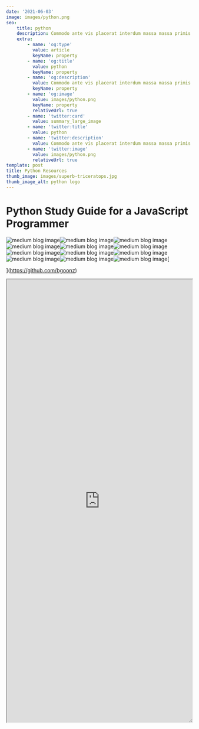 ```yaml
---
date: '2021-06-03'
image: images/python.png
seo:
    title: python
    description: Commodo ante vis placerat interdum massa massa primis
    extra:
        - name: 'og:type'
          value: article
          keyName: property
        - name: 'og:title'
          value: python
          keyName: property
        - name: 'og:description'
          value: Commodo ante vis placerat interdum massa massa primis
          keyName: property
        - name: 'og:image'
          value: images/python.png
          keyName: property
          relativeUrl: true
        - name: 'twitter:card'
          value: summary_large_image
        - name: 'twitter:title'
          value: python
        - name: 'twitter:description'
          value: Commodo ante vis placerat interdum massa massa primis
        - name: 'twitter:image'
          value: images/python.png
          relativeUrl: true
template: post
title: Python Resources
thumb_image: images/superb-triceratops.jpg
thumb_image_alt: python logo
---
```


# Python Study Guide for a JavaScript Programmer&#xA;

![medium blog image](https://miro.medium.com/max/1970/1*3V9VOfPk_hrFdbEAd3j-QQ.png)![medium blog image](https://miro.medium.com/max/52/0*eC4EvZcv6hhH88jX.png?q=20)![medium blog image](https://miro.medium.com/max/647/0*eC4EvZcv6hhH88jX.png)![medium blog image](https://miro.medium.com/max/60/0*Ez_1PZ93N4FfvkRr.png?q=20)![medium blog image](https://miro.medium.com/max/608/0*Ez_1PZ93N4FfvkRr.png)![medium blog image](https://miro.medium.com/max/60/0*eE3E5H0AoqkhqK1z.png?q=20)![medium blog image](https://miro.medium.com/max/1648/0*eE3E5H0AoqkhqK1z.png)![medium blog image](https://miro.medium.com/max/60/0*Q0CMqFd4PozLDFPB.png?q=20)![medium blog image](https://miro.medium.com/max/1638/0*Q0CMqFd4PozLDFPB.png)![medium blog image](https://miro.medium.com/max/3216/0*HQpndNhm1Z_xSoHb.png)![medium blog image](https://miro.medium.com/max/60/0*qHzGRLTOMTf30miT.png?q=20)![medium blog image](https://miro.medium.com/max/1614/0*qHzGRLTOMTf30miT.png)\[

]\(https://github.com/bgoonz)

<iframe style="resize:both; overflow:scroll;"  sandbox="allow-scripts" style="resize:both; overflow:scroll;"    src="https://py-prac-42.netlify.app/" width="100%" height="1200px">
<iframe>

# Applications of Tutorial & Cheat Sheet Respectivley (At Bottom Of Tutorial)

# Basics

-   **PEP8** : Python Enhancement Proposals, style-guide for Python.
-
-   print is the equivalent of console.log.

> 'print() == console.log()'

# # is used to make comments in your code

> _Python has a built in help function that let's you see a description of the source code without having to navigate to it… "-SickNasty … Autor Unknown"_

# Numbers

-   Python has three types of numbers:

1.  **Integer**

2.  **Positive and Negative Counting Numbers.**

No Decimal Point

> Created by a literal non-decimal point number … **or** … with the _int()_ constructor.

**3. Complex Numbers**

> Consist of a real part and imaginary part.

## Boolean is a subtype of integer in Python.🤷‍♂️

> If you came from a background in JavaScript and learned to accept the premise(s) of the following meme…

> Than I am sure you will find the means to suspend your disbelief.

# KEEP IN MIND

> **The i is switched to a j in programming.**

T\*his is because the letter i is common place as the de facto index for any and all enumerable entities so it just makes sense not to compete for name-\*\*space \*_when there's another 25 letters that don't get used for every loop under the sun. My most medium apologies to Leonhard Euler._

-   **Type Casting** : The process of converting one number to another.

**The arithmetic operators are the same between JS and Python, with two additions:**

-   _"\*\*" : Double asterisk for exponent._
-
-   _"//" : Integer Division._
-
-   **There are no spaces between math operations in Python.**

-   **Integer Division gives the other part of the number from Module; it is a way to do round down numbers replacing Math.floor() in JS.**

-   **There are no ++ and -- in Python, the only shorthand operators are:**

# Strings

-   Python uses both single and double quotes.
-
-   You can escape strings like so 'Jodi asked, "What\\'s up, Sam?"'

-   Multiline strings use triple quotes.

**Use the len() function to get the length of a string.**

# **Python uses zero-based indexing**

## Python allows negative indexing (thank god!)

-   Python let's you use ranges

You can think of this as roughly equivalent to the slice method called on a JavaScript object or string… _(mind you that in JS … strings are wrapped in an object (under the hood)… upon which the string methods are actually called. As a immutable privative type **by textbook definition**, a string literal could not hope to invoke most of it's methods without violating the state it was bound to on initialization if it were not for this bit of syntactic sugar.)_

-   The end range is exclusive just like slice in JS.

<!---->

-   The index string function is the equiv. of indexOf() in JS

<!---->

-   The count function finds out how many times a substring appears in a string… pretty nifty for a hard coded feature of the language.

<!---->

-   **You can use + to concatenate strings, just like in JS.**
-
-   **You can also use "\*" to repeat strings or multiply strings.**

-   **Use the format() function to use placeholders in a string to input values later on.**

<!---->

-   \*Shorthand way to use format function is:
    \*print(f'Your name is {first_name} {last_name}')

## Some useful string methods

-   **Note that in JS join is used on an Array, in Python it is used on String.**

<!---->

-   There are also many handy testing methods.

# Variables and Expressions

-   **Duck-Typing** : Programming Style which avoids checking an object's type to figure out what it can do.
-
-   Duck Typing is the fundamental approach of Python.

-   Assignment of a value automatically declares a variable.

<!---->

-   **_You can chain variable assignments to give multiple var names the same value._**

## Use with caution as this is highly unreadable

## The value and type of a variable can be re-assigned at any time

-   \*NaN does not exist in Python, but you can 'create' it like so:
    **print(float("nan"))\***

-   _Python replaces null with none._
-
-   **\*none is an object** and can be directly assigned to a variable.\*

> Using none is a convenient way to check to see why an action may not be operating correctly in your program.

# Boolean Data Type

-   One of the biggest benefits of Python is that it reads more like English than JS does.

<!---->

-   By default, Python considers an object to be true UNLESS it is one of the following:
-
-   Constant None or False
-
-   Zero of any numeric type.

-   Empty Sequence or Collection.

-   True and False must be capitalized

# Comparison Operators

-   Python uses all the same equality operators as JS.
-
-   In Python, equality operators are processed from left to right.

-   Logical operators are processed in this order:

1.  **NOT**

2.  **AND**

3.  **OR**

> Just like in JS, you can use parentheses to change the inherent order of operations.
>
> **Short Circuit** : Stopping a program when a true or false has been reached.

# Identity vs Equality

-   In the Python community it is better to use is and is not over == or !=

# If Statements

> Remember the order of elif statements matter.

# While Statements

-   Break statement also exists in Python.

<!---->

-   As are continue statements

# Try/Except Statements

-   Python equivalent to try/catch

<!---->

-   You can name an error to give the output more specificity.

<!---->

-   You can also use the pass commmand to by pass a certain error.

<!---->

-   The pass method won't allow you to bypass every single error so you can chain an exception series like so:

<!---->

-   You can use an else statement to end a chain of except statements.

<!---->

-   finally is used at the end to clean up all actions under any circumstance.

<!---->

-   Using duck typing to check to see if some value is able to use a certain method.

# Pass

-   Pass Keyword is required to write the JS equivalent of :

# Functions

-   **Function definition includes:**
-
-   **The def keyword**
-
-   **The name of the function**
-
-   **A list of parameters enclosed in parentheses.**

-   **A colon at the end of the line.**

-   **One tab indentation for the code to run.**

-   **You can use default parameters just like in JS**

## **Keep in mind, default parameters must always come after regular parameters.**

-   _You can specify arguments by name without destructuring in Python._

<!---->

-   The lambda keyword is used to create anonymous functions and are supposed to be one-liners.

toUpper = lambda s: s.upper()

# Notes

## Formatted Strings

> Remember that in Python join() is called on a string with an array/list passed in as the argument.
> Python has a very powerful formatting engine.
> format() is also applied directly to strings.

# Comma Thousands Separator

# Date and Time

# Percentage

# Data Tables

**Python can be used to display html, css, and JS.**
_It is common to use Python as an API (Application Programming Interface)_

## Structured Data

## Sequence : The most basic data structure in Python where the index determines the order

> List
> Tuple
> Range
> Collections : Unordered data structures, hashable values.

## Dictionaries&#xA;Sets

## Iterable : Generic name for a sequence or collection; any object that can be iterated through

## Can be mutable or immutable.&#xA;Built In Data Types

# Lists are the python equivalent of arrays

# You can instantiate

## Test if a value is in a list

## Instantiated with parentheses

## Sometimes instantiated without

## Tuple() built in can be used to convert other data into a tuple

## Ranges : A list of numbers which can't be changed; often used with for loops

**Declared using one to three parameters**.

> Start : opt. default 0, first # in sequence.
> Stop : required next number past the last number in the sequence.
> Step : opt. default 1, difference between each number in the sequence.

## Dictionaries : Mappable collection where a hashable value is used as a key to ref. an object stored in the dictionary

## Mutable

**_Declared with curly braces of the built in dict()_**

> _Benefit of dictionaries in Python is that it doesn't matter how it is defined, if the keys and values are the same the dictionaries are considered equal._

**Use the in operator to see if a key exists in a dictionary.**

S**ets : Unordered collection of distinct objects; objects that need to be hashable.**

> _Always be unique, duplicate items are auto dropped from the set._

## Common Uses

> Removing Duplicates
> Membership Testing
> Mathematical Operators: Intersection, Union, Difference, Symmetric Difference.

**Standard Set is mutable, Python has a immutable version called frozenset.
Sets created by putting comma seperated values inside braces:**

## Also can use set constructor to automatically put it into a set

**filter(function, iterable) : creates new iterable of the same type which includes each item for which the function returns true.**

**map(function, iterable) : creates new iterable of the same type which includes the result of calling the function on every item of the iterable.**

**sorted(iterable, key=None, reverse=False) : creates a new sorted list from the items in the iterable.**

**Output is always a list**

**key: opt function which coverts and item to a value to be compared.**

**reverse: optional boolean.**

**enumerate(iterable, start=0) : starts with a sequence and converts it to a series of tuples**

## (0, 'First'), (1, 'Second'), (2, 'Third'), (3, 'Fourth')

## (1, 'First'), (2, 'Second'), (3, 'Third'), (4, 'Fourth')

> zip(\*iterables) : creates a zip object filled with tuples that combine 1 to 1 the items in each provided iterable.
> Functions that analyze iterable

**len(iterable) : returns the count of the number of items.**

**max(\*args, key=None) : returns the largest of two or more arguments.**

**max(iterable, key=None) : returns the largest item in the iterable.**

_key optional function which converts an item to a value to be compared.
min works the same way as max_

**sum(iterable) : used with a list of numbers to generate the total.**

_There is a faster way to concatenate an array of strings into one string, so do not use sum for that._

**any(iterable) : returns True if any items in the iterable are true.**

**all(iterable) : returns True is all items in the iterable are true.**

# Working with dictionaries

**dir(dictionary) : returns the list of keys in the dictionary.
Working with sets**

**Union : The pipe | operator or union(\*sets) function can be used to produce a new set which is a combination of all elements in the provided set.**

## Intersection : The & operator ca be used to produce a new set of only the elements that appear in all sets

**Symmetric Difference : The ^ operator can be used to produce a new set of only the elements that appear in exactly one set and not in both.**

# **For Statements&#xA;In python, there is only one for loop.**

Always Includes:

> 1\. The for keyword
> 2\. A variable name
> 3\. The 'in' keyword
> 4\. An iterable of some kid
> 5\. A colon
> 6\. On the next line, an indented block of code called the for clause.

**You can use break and continue statements inside for loops as well.**

**You can use the range function as the iterable for the for loop.**

**_Common technique is to use the len() on a pre-defined list with a for loop to iterate over the indices of the list._**

**You can loop and destructure at the same time.**

> Prints 1, 2
>
> Prints 3, 4
>
> Prints 5, 6

**You can use values() and keys() to loop over dictionaries.**

_Prints red_

_Prints 42_

_Prints color_

_Prints age_

**For loops can also iterate over both keys and values.**

**Getting tuples**

_Prints ('color', 'red')_

_Prints ('age', 42)_

_Destructuring to values_

_Prints Key: age Value: 42_

_Prints Key: color Value: red_

**Looping over string**

**When you order arguments within a function or function call, the args need to occur in a particular order:**

_formal positional args._

\*args

_keyword args with default values_

\*\*kwargs

# **Importing in Python**

**Modules are similar to packages in Node.js**
Come in different types:

Built-In,

Third-Party,

Custom.

**All loaded using import statements.**

# **Terms**

> module : Python code in a separate file.
> package : Path to a directory that contains modules.
> [**init.py**](https://init.py/) : Default file for a package.
> submodule : Another file in a module's folder.
> function : Function in a module.

**A module can be any file but it is usually created by placing a special file init.py into a folder. pic**

_Try to avoid importing with wildcards in Python._

_Use multiple lines for clarity when importing._

# Watching Out for Python 2

**Python 3 removed <> and only uses !=**

**format() was introduced with P3**

**All strings in P3 are unicode and encoded.
md5 was removed.**

**ConfigParser was renamed to configparser
sets were killed in favor of set() class.**

## **print was a statement in P2, but is a function in P3.**

# Topics revisited (in python syntax)

# Cheat Sheet

## If you found this guide helpful feel free to checkout my github/gists where I host similar content

[bgoonz's gists · GitHub](https://gist.github.com/bgoonz)

Or Checkout my personal Resource Site:

# Python Cheat Sheet

# If you found this guide helpful feel free to checkout my GitHub/gists where I host similar content
